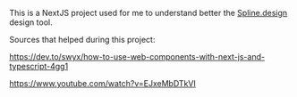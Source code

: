 This is a NextJS project used for me to understand better the [Spline.design](https://spline.design/) design tool.

Sources that helped during this project:

https://dev.to/swyx/how-to-use-web-components-with-next-js-and-typescript-4gg1

https://www.youtube.com/watch?v=EJxeMbDTkVI
